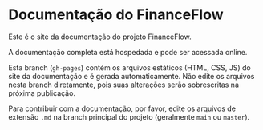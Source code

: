 # Documentação do FinanceFlow

Este é o site da documentação do projeto FinanceFlow.

A documentação completa está hospedada e pode ser acessada online.

Esta branch (`gh-pages`) contém os arquivos estáticos (HTML, CSS, JS) do site da documentação e é gerada automaticamente. Não edite os arquivos nesta branch diretamente, pois suas alterações serão sobrescritas na próxima publicação.

Para contribuir com a documentação, por favor, edite os arquivos de extensão `.md` na branch principal do projeto (geralmente `main` ou `master`).
